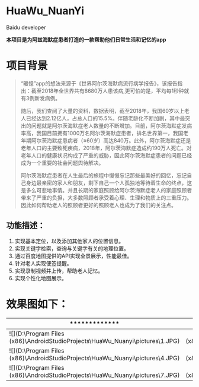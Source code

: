 # HuaWu_NuanYi
Baidu developer



**本项目是为阿兹海默症患者打造的一款帮助他们日常生活和记忆的app**



# 项目背景

> ​		“暖憶”app的想法来源于《世界阿尔茨海默病流行病学报告》，该报告指出：截至2018年全世界共有8680万人患该病,更可怕的是，平均每1秒钟就有3例新发病例。
>
> ​		随后，我们查阅了大量的资料，数据表明，截至2018年，我国60岁以上老人已经达到2.12亿人，占总人口的15.5%。伴随老龄化不断加剧，其中最突出的问题就是阿尔茨海默症老人数量的不断增加。目前，阿尔茨海默症发病率高，我国目前拥有1000万名阿尔茨海默症患者，排名世界第一，我国老年期阿尔茨海默症患病者（≥60岁）高达840万。此外，阿尔茨海默症还是老年人口的主要致死疾病，2018年，阿尔茨海默症造成约190万人死亡。对老年人口的健康状况构成了严重的威胁，因此阿尔茨海默症患者的问题已经成为一个重要的社会问题舆待解决。
>
> ​		阿尔茨海默症患者在人生最后的旅程中慢慢忘记那些最美好的回忆，忘记自己身边最亲密的家人和朋友，剩下自己一个人孤独地等待着生命的终点，这是多么可悲地事情。并且长期的家庭照顾给阿尔茨海默症老人的家庭照顾者带来了严重的负担，大多数照顾者承受着心理、生理和物质上的三重压力。因此如何帮助老人的照顾者更好的照顾老人也成为了我们的关注点。







## 功能描述：



1. 实现基本定位，以及添加其他家人的位置信息。
2. 实现关键字检索，查询与关键字有关的地理位置。
3. 通过百度地图提供的API实现全景展示，性能最佳。
4. 针对老人实现便签提醒。
5. 实现录制视频并上传，帮助老人记忆。
6. 实现个性化地图展示。



# 效果图如下：



| *************                                                |                        *************                         |                           *******                            |
| ------------------------------------------------------------ | :----------------------------------------------------------: | :----------------------------------------------------------: |
| ![](D:\Program Files (x86)\AndroidStudioProjects\HuaWu_Nuanyi\pictures\1.JPG) | ![](D:\Program Files (x86)\AndroidStudioProjects\HuaWu_Nuanyi\pictures\2.JPG) | ![](D:\Program Files (x86)\AndroidStudioProjects\HuaWu_Nuanyi\pictures\3.JPG) |
| ![](D:\Program Files (x86)\AndroidStudioProjects\HuaWu_Nuanyi\pictures\4.JPG) | ![](D:\Program Files (x86)\AndroidStudioProjects\HuaWu_Nuanyi\pictures\5.JPG) | ![](D:\Program Files (x86)\AndroidStudioProjects\HuaWu_Nuanyi\pictures\6.JPG) |
| ![](D:\Program Files (x86)\AndroidStudioProjects\HuaWu_Nuanyi\pictures\7.JPG) | ![](D:\Program Files (x86)\AndroidStudioProjects\HuaWu_Nuanyi\pictures\8.JPG) | ![](D:\Program Files (x86)\AndroidStudioProjects\HuaWu_Nuanyi\pictures\9.JPG) |